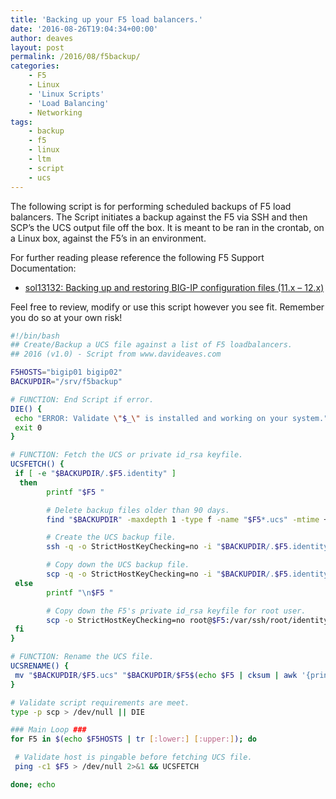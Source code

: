 ```yaml
---
title: 'Backing up your F5 load balancers.'
date: '2016-08-26T19:04:34+00:00'
author: deaves
layout: post
permalink: /2016/08/f5backup/
categories:
    - F5
    - Linux
    - 'Linux Scripts'
    - 'Load Balancing'
    - Networking
tags:
    - backup
    - f5
    - linux
    - ltm
    - script
    - ucs
---
```


The following script is for performing scheduled backups of F5 load balancers. The Script initiates a backup against the F5 via SSH and then SCP’s the UCS output file off the box. It is meant to be ran in the crontab, on a Linux box, against the F5’s in an environment.

For further reading please reference the following F5 Support Documentation:

- [sol13132: Backing up and restoring BIG-IP configuration files (11.x – 12.x)](https://support.f5.com/kb/en-us/solutions/public/13000/100/sol13132.html)

Feel free to review, modify or use this script however you see fit. Remember you do so at your own risk!

```bash
#!/bin/bash
## Create/Backup a UCS file against a list of F5 loadbalancers.
## 2016 (v1.0) - Script from www.davideaves.com

F5HOSTS="bigip01 bigip02"
BACKUPDIR="/srv/f5backup"

# FUNCTION: End Script if error.
DIE() {
 echo "ERROR: Validate \"$_\" is installed and working on your system."
 exit 0
}

# FUNCTION: Fetch the UCS or private id_rsa keyfile.
UCSFETCH() {
 if [ -e "$BACKUPDIR/.$F5.identity" ]
  then
        printf "$F5 "

        # Delete backup files older than 90 days.
        find "$BACKUPDIR" -maxdepth 1 -type f -name "$F5*.ucs" -mtime +90 -exec rm {} \;

        # Create the UCS backup file.
        ssh -q -o StrictHostKeyChecking=no -i "$BACKUPDIR/.$F5.identity" root@$F5 "tmsh save /sys ucs $(echo $F5) > /dev/null 2>&1"

        # Copy down the UCS backup file.
        scp -q -o StrictHostKeyChecking=no -i "$BACKUPDIR/.$F5.identity" root@$F5:/var/local/ucs/$F5.ucs "$BACKUPDIR/" && UCSRENAME
 else
        printf "\n$F5 "

        # Copy down the F5's private id_rsa keyfile for root user.
        scp -o StrictHostKeyChecking=no root@$F5:/var/ssh/root/identity "$BACKUPDIR/.$F5.identity" 2> /dev/null
 fi
}

# FUNCTION: Rename the UCS file.
UCSRENAME() {
 mv "$BACKUPDIR/$F5.ucs" "$BACKUPDIR/$F5$(echo $F5 | cksum | awk '{print "_"$1}') ($(date +%F -d "$(file "$BACKUPDIR/$F5.ucs" | awk -F': ' '{print $NF}' | awk -F',' '{print $1}')")).ucs"
}

# Validate script requirements are meet.
type -p scp > /dev/null || DIE

### Main Loop ###
for F5 in $(echo $F5HOSTS | tr [:lower:] [:upper:]); do

 # Validate host is pingable before fetching UCS file.
 ping -c1 $F5 > /dev/null 2>&1 && UCSFETCH

done; echo
```

